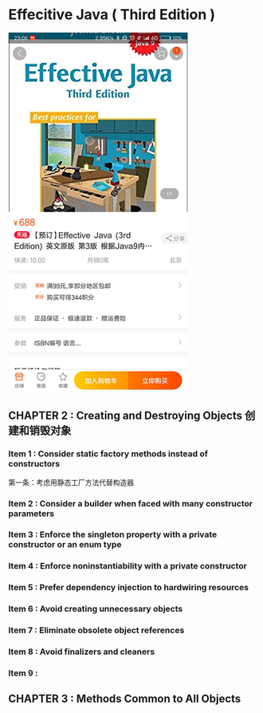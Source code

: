 # Effecitive Java ( Third Edition ) 

![](EJ.jpg)

## CHAPTER 2 : Creating and Destroying Objects 创建和销毁对象

### Item 1 : Consider static factory methods instead of constructors
第一条：考虑用静态工厂方法代替构造器

### Item 2 : Consider a builder when faced with many constructor parameters

### Item 3 : Enforce the singleton property with a private constructor or an enum type 

### Item 4 : Enforce noninstantiability with a private constructor

### Item 5 : Prefer dependency injection to hardwiring resources

### Item 6 : Avoid creating unnecessary objects

### Item 7 : Eliminate obsolete object references

### Item 8 : Avoid finalizers and cleaners

### Item 9 : 

## CHAPTER 3 : Methods Common to All Objects 